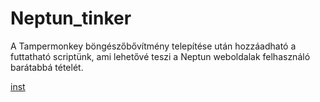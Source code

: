 # Neptun_tinker

A Tampermonkey böngészőbővítmény telepítése után hozzáadható a futtatható scriptünk, ami lehetővé teszi a Neptun weboldalak felhasználó barátabbá tételét.

[inst](https://github.com/LovaszAkos/Neptun_tinker_npu_compatible/raw/master/neptun_tinker.user.js)

